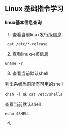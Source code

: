 ## Linux 基础指令学习
#### linux基本信息查询 
1. 查看当前linux发行版信息
```
 cat /etc/*-release
```
2. 查看linux内核信息
```
uname -r
```
3. 查看当前默认shell

列出系统当前所有可用的shell
```
chsh -l 或 cat /etc/shells
```
查看当前默认shell
```
echo $SHELL
```

4.

